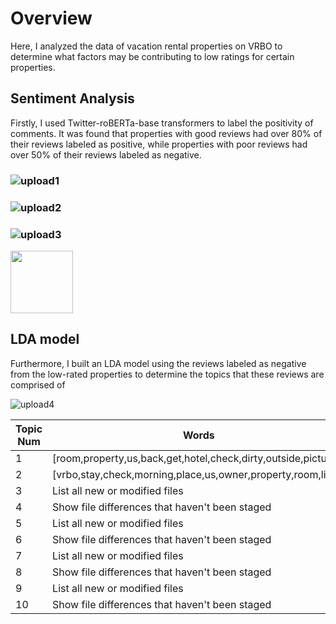 # Overview
Here, I analyzed the data of vacation rental properties on VRBO to determine what factors may be contributing to low ratings for certain properties.

## Sentiment Analysis
Firstly, I used Twitter-roBERTa-base transformers to label the positivity of comments. It was found that properties with good reviews had over 80% of their reviews labeled as positive, while properties with poor reviews had over 50% of their reviews labeled as negative.

### ![upload1](https://user-images.githubusercontent.com/79394001/230203398-2f726c8c-c0dc-476f-a6ff-4ecf7b0a49a5.png)
### ![upload2](https://user-images.githubusercontent.com/79394001/230203403-3bad1297-1b7e-4d46-8380-549e1b6fc36d.png)
### ![upload3](https://user-images.githubusercontent.com/79394001/230203407-833fa149-4a51-4210-9175-8558094e43ce.png)

<img src="https://user-images.githubusercontent.com/79394001/230203398-2f726c8c-c0dc-476f-a6ff-4ecf7b0a49a5.png" width="100">


## LDA model
Furthermore, I built an LDA model using the reviews labeled as negative from the low-rated properties to determine the topics that these reviews are comprised of

![upload4](https://user-images.githubusercontent.com/79394001/230203463-6d1fd2d5-cfe0-4fc6-9273-70d628650937.png)

| Topic Num | Words |
| --- | --- |
| 1 | [room,property,us,back,get,hotel,check,dirty,outside,pictures] |
| 2 | [vrbo,stay,check,morning,place,us,owner,property,room,like] |
| 3 | List all new or modified files |
| 4 | Show file differences that haven't been staged |
| 5 | List all new or modified files |
| 6 | Show file differences that haven't been staged |
| 7 | List all new or modified files |
| 8 | Show file differences that haven't been staged |
| 9 | List all new or modified files |
| 10 | Show file differences that haven't been staged |
